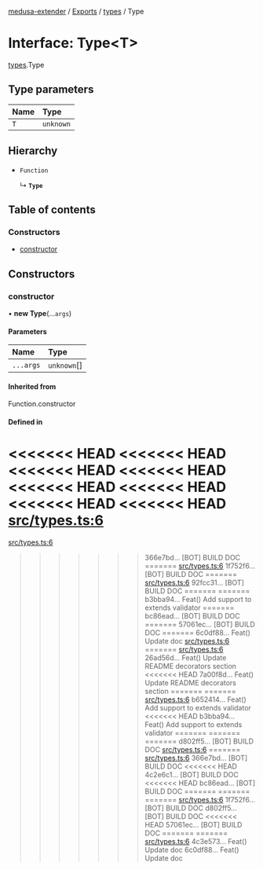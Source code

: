 [medusa-extender](../README.md) / [Exports](../modules.md) / [types](../modules/types.md) / Type

# Interface: Type<T\>

[types](../modules/types.md).Type

## Type parameters

| Name | Type |
| :------ | :------ |
| `T` | `unknown` |

## Hierarchy

- `Function`

  ↳ **`Type`**

## Table of contents

### Constructors

- [constructor](types.Type.md#constructor)

## Constructors

### constructor

• **new Type**(...`args`)

#### Parameters

| Name | Type |
| :------ | :------ |
| `...args` | `unknown`[] |

#### Inherited from

Function.constructor

#### Defined in

<<<<<<< HEAD
<<<<<<< HEAD
<<<<<<< HEAD
<<<<<<< HEAD
<<<<<<< HEAD
<<<<<<< HEAD
<<<<<<< HEAD
<<<<<<< HEAD
[src/types.ts:6](https://github.com/adrien2p/medusa-extender/blob/89f7223/src/types.ts#L6)
=======
[src/types.ts:6](https://github.com/adrien2p/medusa-extender/blob/23cd201/src/types.ts#L6)
>>>>>>> 366e7bd... [BOT] BUILD DOC
=======
[src/types.ts:6](https://github.com/adrien2p/medusa-extender/blob/0490090/src/types.ts#L6)
>>>>>>> 1f752f6... [BOT] BUILD DOC
=======
[src/types.ts:6](https://github.com/adrien2p/medusa-extender/blob/7e89c01/src/types.ts#L6)
>>>>>>> 92fcc31... [BOT] BUILD DOC
=======
=======
>>>>>>> b3bba94... Feat() Add support to extends validator
=======
>>>>>>> bc86ead... [BOT] BUILD DOC
=======
>>>>>>> 57061ec... [BOT] BUILD DOC
=======
>>>>>>> 6c0df88... Feat() Update doc
[src/types.ts:6](https://github.com/adrien2p/medusa-extender/blob/7e89c01/src/types.ts#L6)
=======
[src/types.ts:6](https://github.com/adrien2p/medusa-extender/blob/89f7223/src/types.ts#L6)
>>>>>>> 26ad56d... Feat() Update README decorators section
<<<<<<< HEAD
>>>>>>> 7a00f8d... Feat() Update README decorators section
=======
=======
[src/types.ts:6](https://github.com/adrien2p/medusa-extender/blob/834fee1/src/types.ts#L6)
>>>>>>> b652414... Feat() Add support to extends validator
<<<<<<< HEAD
>>>>>>> b3bba94... Feat() Add support to extends validator
=======
=======
=======
>>>>>>> d802ff5... [BOT] BUILD DOC
[src/types.ts:6](https://github.com/adrien2p/medusa-extender/blob/834fee1/src/types.ts#L6)
=======
[src/types.ts:6](https://github.com/adrien2p/medusa-extender/blob/23cd201/src/types.ts#L6)
>>>>>>> 366e7bd... [BOT] BUILD DOC
<<<<<<< HEAD
>>>>>>> 4c2e6c1... [BOT] BUILD DOC
<<<<<<< HEAD
>>>>>>> bc86ead... [BOT] BUILD DOC
=======
=======
=======
[src/types.ts:6](https://github.com/adrien2p/medusa-extender/blob/0490090/src/types.ts#L6)
>>>>>>> 1f752f6... [BOT] BUILD DOC
>>>>>>> d802ff5... [BOT] BUILD DOC
<<<<<<< HEAD
>>>>>>> 57061ec... [BOT] BUILD DOC
=======
=======
[src/types.ts:6](https://github.com/adrien2p/medusa-extender/blob/e820602/src/types.ts#L6)
>>>>>>> 4c3e573... Feat() Update doc
>>>>>>> 6c0df88... Feat() Update doc
